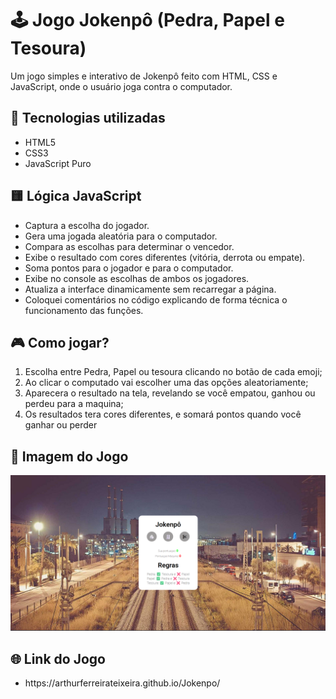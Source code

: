 <h1>🕹️ Jogo Jokenpô (Pedra, Papel e Tesoura)</h1>
<p>Um jogo simples e interativo de Jokenpô feito com HTML, CSS e JavaScript, onde o usuário joga contra o computador.</p>
<h2>🚀 Tecnologias utilizadas</h2>
<ul>
  <li>HTML5</li>
  <li>CSS3</li>
  <li>JavaScript Puro</li>
</ul>
<h2>🟨 Lógica JavaScript</h2>
<ul>
  <li>Captura a escolha do jogador.</li>
  <li>Gera uma jogada aleatória para o computador.</li>
  <li>Compara as escolhas para determinar o vencedor.</li>
  <li>Exibe o resultado com cores diferentes (vitória, derrota ou empate).</li>
  <li>Soma pontos para o jogador e para o computador.</li>
  <li>Exibe no console as escolhas de ambos os jogadores.</li>
  <li>Atualiza a interface dinamicamente sem recarregar a página.</li>
  <li>Coloquei comentários no código explicando de forma técnica o funcionamento das funções.</li>
</ul>
<h2>🎮 Como jogar?</h2>
<ol>
  <li>Escolha entre Pedra, Papel ou tesoura clicando no botão de cada emoji;</li>
  <li>Ao clicar o computado vai escolher uma das opções aleatoriamente;</li>
  <li>Aparecera o resultado na tela, revelando se você empatou, ganhou ou perdeu para a maquina;</li>
  <li>Os resultados tera cores diferentes, e somará pontos quando você ganhar ou perder</li>
</ol>
<h2>📸 Imagem do Jogo</h2>
<img src="./assets/image.png">
<h2>🌐 Link do Jogo</h2>
<ul>
  <li>https://arthurferreirateixeira.github.io/Jokenpo/</li>
</ul>
